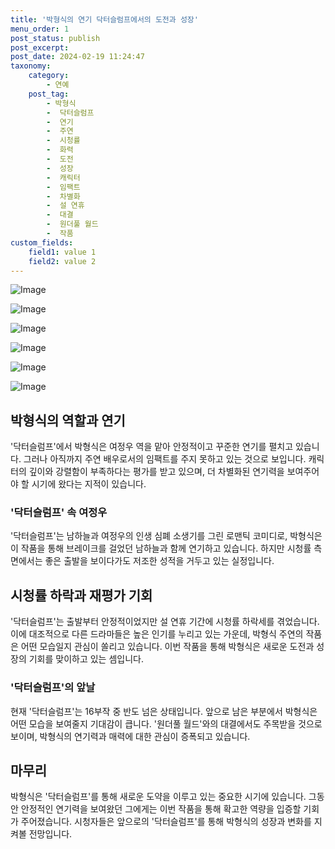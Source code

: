 ```yaml
---
title: '박형식의 연기 닥터슬럼프에서의 도전과 성장'
menu_order: 1
post_status: publish
post_excerpt: 
post_date: 2024-02-19 11:24:47
taxonomy:
    category:
        - 연예
    post_tag:
        - 박형식
        -  닥터슬럼프
        -  연기
        -  주연
        -  시청률
        -  화력
        -  도전
        -  성장
        -  캐릭터
        -  임팩트
        -  차별화
        -  설 연휴
        -  대결
        -  원더풀 월드
        -  작품
custom_fields:
    field1: value 1
    field2: value 2
---
```


![Image](https://mimgnews.pstatic.net/image/312/2024/02/12/0000648786_001_20240212200201406.jpg?type=w540)

![Image](https://ssl.pstatic.net/mimgnews/image/312/2024/02/12/0000648786_002_20240212200201501.jpg?type=w540)

![Image](https://mimgnews.pstatic.net/image/312/2024/02/12/0000648786_003_20240212200201537.jpg?type=w540)

![Image](https://ssl.pstatic.net/mimgnews/image/312/2024/02/12/0000648786_004_20240212200201570.jpg?type=w540)

![Image](https://mimgnews.pstatic.net/image/312/2024/02/12/0000648786_005_20240212200201606.jpg?type=w540)

![Image](https://ssl.pstatic.net/mimgnews/image/312/2024/02/12/0000648786_006_20240212200201646.jpg?type=w540)

## 박형식의 역할과 연기
'닥터슬럼프'에서 박형식은 여정우 역을 맡아 안정적이고 꾸준한 연기를 펼치고 있습니다. 그러나 아직까지 주연 배우로서의 임팩트를 주지 못하고 있는 것으로 보입니다. 캐릭터의 깊이와 강렬함이 부족하다는 평가를 받고 있으며, 더 차별화된 연기력을 보여주어야 할 시기에 왔다는 지적이 있습니다.
### '닥터슬럼프' 속 여정우
'닥터슬럼프'는 남하늘과 여정우의 인생 심폐 소생기를 그린 로맨틱 코미디로, 박형식은 이 작품을 통해 브레이크를 걸었던 남하늘과 함께 연기하고 있습니다. 하지만 시청률 측면에서는 좋은 출발을 보이다가도 저조한 성적을 거두고 있는 실정입니다.
## 시청률 하락과 재평가 기회
'닥터슬럼프'는 출발부터 안정적이었지만 설 연휴 기간에 시청률 하락세를 겪었습니다. 이에 대조적으로 다른 드라마들은 높은 인기를 누리고 있는 가운데, 박형식 주연의 작품은 어떤 모습일지 관심이 쏠리고 있습니다. 이번 작품을 통해 박형식은 새로운 도전과 성장의 기회를 맞이하고 있는 셈입니다.
### '닥터슬럼프'의 앞날
현재 '닥터슬럼프'는 16부작 중 반도 넘은 상태입니다. 앞으로 남은 부분에서 박형식은 어떤 모습을 보여줄지 기대감이 큽니다. '원더풀 월드'와의 대결에서도 주목받을 것으로 보이며, 박형식의 연기력과 매력에 대한 관심이 증폭되고 있습니다.
## 마무리
박형식은 '닥터슬럼프'를 통해 새로운 도약을 이루고 있는 중요한 시기에 있습니다. 그동안 안정적인 연기력을 보여왔던 그에게는 이번 작품을 통해 확고한 역량을 입증할 기회가 주어졌습니다. 시청자들은 앞으로의 '닥터슬럼프'를 통해 박형식의 성장과 변화를 지켜볼 전망입니다.
